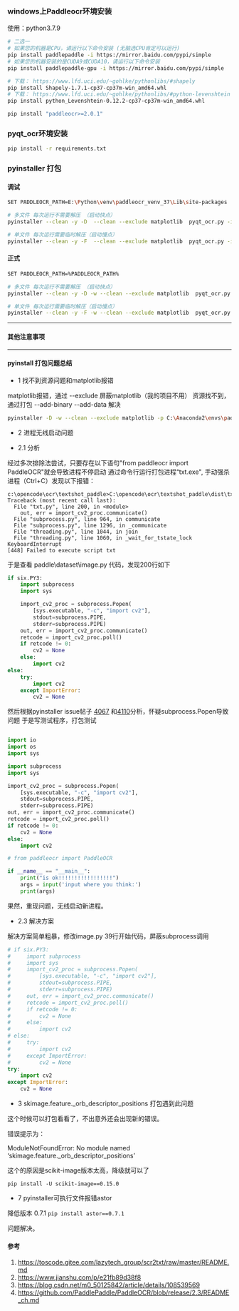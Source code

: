 ### windows上Paddleocr环境安装

使用：python3.7.9

```bash
# 二选一
# 如果您的机器是CPU，请运行以下命令安装 (无脑选CPU肯定可以运行)
pip install paddlepaddle -i https://mirror.baidu.com/pypi/simple
# 如果您的机器安装的是CUDA9或CUDA10，请运行以下命令安装
pip install paddlepaddle-gpu -i https://mirror.baidu.com/pypi/simple

# 下载： https://www.lfd.uci.edu/~gohlke/pythonlibs/#shapely
pip install Shapely-1.7.1-cp37-cp37m-win_amd64.whl
# 下载： https://www.lfd.uci.edu/~gohlke/pythonlibs/#python-levenshtein
pip install python_Levenshtein-0.12.2-cp37-cp37m-win_amd64.whl

pip install "paddleocr>=2.0.1"
```

### pyqt_ocr环境安装

```bash
pip install -r requirements.txt
```

### pyinstaller 打包

#### 调试

```bash
SET PADDLEOCR_PATH=E:\Python\venv\paddleocr_venv_37\Lib\site-packages

# 多文件 每次运行不需要解压 （启动快点）
pyinstaller --clean -y -D  --clean --exclude matplotlib  pyqt_ocr.py -i image/logo.ico --add-data image/logo.ico;image --add-data %PADDLEOCR_PATH%\paddleocr\ppocr\utils\ppocr_keys_v1.txt;.\ppocr\utils --add-data %PADDLEOCR_PATH%\paddleocr\ppocr\utils\dict\table_structure_dict.txt;.\ppocr\utils\dict  -p %PADDLEOCR_PATH%\paddle\libs;%PADDLEOCR_PATH%\paddleocr;%PADDLEOCR_PATH%\paddleocr\ppocr\utils\e2e_utils; --add-binary %PADDLEOCR_PATH%\paddle\libs;.  --additional-hooks-dir=.   --hidden-import extract_textpoint_slow --hidden-import scipy.spatial.transform._rotation_groups --hidden-import scipy.special.cython_special --hidden-import sklearn.utils._cython_blas --hidden-import sklearn.utils._weight_vector

# 单文件 每次运行需要临时解压（启动慢点）
pyinstaller --clean -y -F  --clean --exclude matplotlib  pyqt_ocr.py -i image/logo.ico --add-data image/logo.ico;image --add-data %PADDLEOCR_PATH%\paddleocr\ppocr\utils\ppocr_keys_v1.txt;.\ppocr\utils --add-data %PADDLEOCR_PATH%\paddleocr\ppocr\utils\dict\table_structure_dict.txt;.\ppocr\utils\dict  -p %PADDLEOCR_PATH%\paddle\libs;%PADDLEOCR_PATH%\paddleocr;%PADDLEOCR_PATH%\paddleocr\ppocr\utils\e2e_utils; --add-binary %PADDLEOCR_PATH%\paddle\libs;.  --additional-hooks-dir=.   --hidden-import extract_textpoint_slow --hidden-import scipy.spatial.transform._rotation_groups --hidden-import scipy.special.cython_special --hidden-import sklearn.utils._cython_blas --hidden-import sklearn.utils._weight_vector
```

#### 正式

```bash
SET PADDLEOCR_PATH=%PADDLEOCR_PATH%

# 多文件 每次运行不需要解压 （启动快点）
pyinstaller --clean -y -D -w --clean --exclude matplotlib  pyqt_ocr.py -i image/logo.ico --add-data image/logo.ico;image --add-data %PADDLEOCR_PATH%\paddleocr\ppocr\utils\ppocr_keys_v1.txt;.\ppocr\utils --add-data %PADDLEOCR_PATH%\paddleocr\ppocr\utils\dict\table_structure_dict.txt;.\ppocr\utils\dict  -p %PADDLEOCR_PATH%\paddle\libs;%PADDLEOCR_PATH%\paddleocr;%PADDLEOCR_PATH%\paddleocr\ppocr\utils\e2e_utils; --add-binary %PADDLEOCR_PATH%\paddle\libs;.  --additional-hooks-dir=.   --hidden-import extract_textpoint_slow --hidden-import scipy.spatial.transform._rotation_groups --hidden-import scipy.special.cython_special --hidden-import sklearn.utils._cython_blas --hidden-import sklearn.utils._weight_vector

# 单文件 每次运行需要临时解压（启动慢点）
pyinstaller --clean -y -F -w --clean --exclude matplotlib  pyqt_ocr.py -i image/logo.ico --add-data image/logo.ico;image --add-data %PADDLEOCR_PATH%\paddleocr\ppocr\utils\ppocr_keys_v1.txt;.\ppocr\utils --add-data %PADDLEOCR_PATH%\paddleocr\ppocr\utils\dict\table_structure_dict.txt;.\ppocr\utils\dict  -p %PADDLEOCR_PATH%\paddle\libs;%PADDLEOCR_PATH%\paddleocr;%PADDLEOCR_PATH%\paddleocr\ppocr\utils\e2e_utils; --add-binary %PADDLEOCR_PATH%\paddle\libs;.  --additional-hooks-dir=.   --hidden-import extract_textpoint_slow --hidden-import scipy.spatial.transform._rotation_groups --hidden-import scipy.special.cython_special --hidden-import sklearn.utils._cython_blas --hidden-import sklearn.utils._weight_vector
```

---------------------------------------
#### 其他注意事项
---------------------------------------

#### pyinstall 打包问题总结

* 1 找不到资源问题和matplotlib报错

matplotlib报错，通过 --exclude 屏蔽matplotlib（我的项目不用） 资源找不到，通过打包 --add-binary --add-data 解决

```bash
pyinstaller -D -w --clean --exclude matplotlib -p C:\Anaconda2\envs\paddleocr\Lib\site-packages\paddleocr;C:\Anaconda2\envs\paddleocr\Lib\site-packages\paddle\libs textshot.py -i textshot.ico --add-binary C:\Anaconda2\envs\paddleocr\Lib\site-packages\paddle\libs;. --add-data C:\opencode\ocr\textshot_paddle\model;.\model --additional-hooks-dir=.
```

* 2 进程无线启动问题

* 2.1 分析

经过多次排除法尝试，只要存在以下语句"from paddleocr import PaddleOCR"就会导致进程不停启动 通过命令行运行打包进程“txt.exe", 手动强杀进程（Ctrl+C）发现以下报错：

```
c:\opencode\ocr\textshot_paddle>C:\opencode\ocr\textshot_paddle\dist\txt\txt.exe
Traceback (most recent call last):
  File "txt.py", line 200, in <module>
    out, err = import_cv2_proc.communicate()
  File "subprocess.py", line 964, in communicate
  File "subprocess.py", line 1296, in _communicate
  File "threading.py", line 1044, in join
  File "threading.py", line 1060, in _wait_for_tstate_lock
KeyboardInterrupt
[448] Failed to execute script txt
```

于是查看 paddle\dataset\image.py 代码，发现200行如下

```python
if six.PY3:
    import subprocess
    import sys

    import_cv2_proc = subprocess.Popen(
        [sys.executable, "-c", "import cv2"],
        stdout=subprocess.PIPE,
        stderr=subprocess.PIPE)
    out, err = import_cv2_proc.communicate()
    retcode = import_cv2_proc.poll()
    if retcode != 0:
        cv2 = None
    else:
        import cv2
else:
    try:
        import cv2
    except ImportError:
        cv2 = None
```

然后根据pyinstaller issue帖子
<a href="https://github.com/pyinstaller/pyinstaller/issues/4067">4067</a>
和<a href="https://github.com/pyinstaller/pyinstaller/issues/4110">4110</a>分析，怀疑subprocess.Popen导致问题 于是写测试程序，打包测试

```python

import io
import os
import sys

import subprocess
import sys

import_cv2_proc = subprocess.Popen(
    [sys.executable, "-c", "import cv2"],
    stdout=subprocess.PIPE,
    stderr=subprocess.PIPE)
out, err = import_cv2_proc.communicate()
retcode = import_cv2_proc.poll()
if retcode != 0:
    cv2 = None
else:
    import cv2

# from paddleocr import PaddleOCR

if __name__ == "__main__":
    print("is ok!!!!!!!!!!!!!!!!!")
    args = input('input where you think:')
    print(args)
```

果然，重现问题，无线启动新进程。

* 2.3 解决方案

解决方案简单粗暴，修改image.py 39行开始代码，屏蔽subprocess调用

```python
# if six.PY3:
#     import subprocess
#     import sys
#     import_cv2_proc = subprocess.Popen(
#         [sys.executable, "-c", "import cv2"],
#         stdout=subprocess.PIPE,
#         stderr=subprocess.PIPE)
#     out, err = import_cv2_proc.communicate()
#     retcode = import_cv2_proc.poll()
#     if retcode != 0:
#         cv2 = None
#     else:
#         import cv2
# else:
#     try:
#         import cv2
#     except ImportError:
#         cv2 = None
try:
    import cv2
except ImportError:
    cv2 = None
```

* 3 skimage.feature._orb_descriptor_positions 打包遇到此问题

这个时候可以打包看看了，不出意外还会出现新的错误。

错误提示为：

ModuleNotFoundError: No module named ‘skimage.feature._orb_descriptor_positions’

这个的原因是scikit-image版本太高，降级就可以了

`pip install -U scikit-image==0.15.0`

* 7 pyinstaller可执行文件报错astor

降低版本 0.7.1
`pip install astor==0.7.1`

问题解决。

#### 参考

1. https://toscode.gitee.com/lazytech_group/scr2txt/raw/master/README.md
2. https://www.jianshu.com/p/e21fb89d38f8
3. https://blog.csdn.net/m0_50125842/article/details/108539569
4. https://github.com/PaddlePaddle/PaddleOCR/blob/release/2.3/README_ch.md